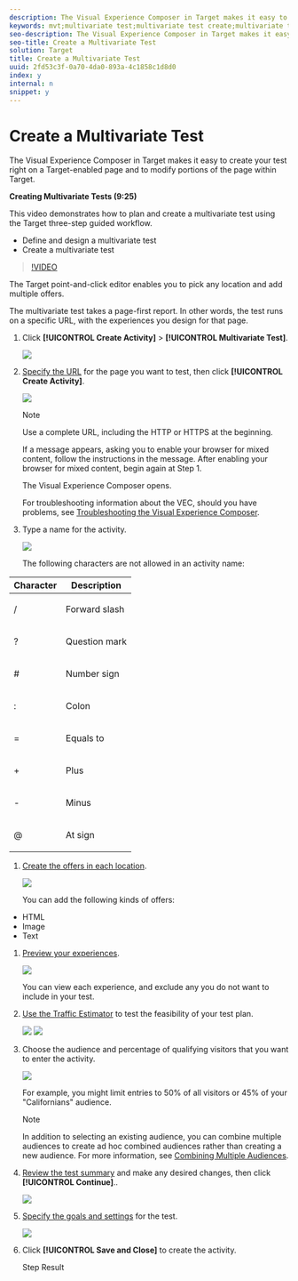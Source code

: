 ```yaml
---
description: The Visual Experience Composer in Target makes it easy to create your test right on a Target-enabled page and to modify portions of the page within Target.
keywords: mvt;multivariate test;multivariate test create;multivariate test creating;mvt create;mvt creating;mvt how;multivariate test how
seo-description: The Visual Experience Composer in Target makes it easy to create your test right on a Target-enabled page and to modify portions of the page within Target.
seo-title: Create a Multivariate Test
solution: Target
title: Create a Multivariate Test
uuid: 2fd53c3f-0a70-4da0-893a-4c1858c1d8d0
index: y
internal: n
snippet: y
---
```


# Create a Multivariate Test

The Visual Experience Composer in Target makes it easy to create your test right on a Target-enabled page and to modify portions of the page within Target.

**Creating Multivariate Tests (9:25)**

This video demonstrates how to plan and create a multivariate test using the Target three-step guided workflow.

* Define and design a multivariate test 
* Create a multivariate test

>[!VIDEO](https://vimeo.com/X8w5IQqEOow)

The Target point-and-click editor enables you to pick any location and add multiple offers.

The multivariate test takes a page-first report. In other words, the test runs on a specific URL, with the experiences you design for that page. 

1. Click **[!UICONTROL Create Activity]** > **[!UICONTROL Multivariate Test]**.

   ![](assets/create_mvt.png)

1. [Specify the URL](../../../c-activities/c-multivariate-testing/t-create-multivariate-test/c-url.md#concept_C12E4A85FF3B4E518E3110F6CF1AF9C0) for the page you want to test, then click **[!UICONTROL Create Activity]**.

   ![](assets/url.png)

   >[!NOTE]
   >
   >Use a complete URL, including the HTTP or HTTPS at the beginning.

   If a message appears, asking you to enable your browser for mixed content, follow the instructions in the message. After enabling your browser for mixed content, begin again at Step 1.

   The Visual Experience Composer opens.

   For troubleshooting information about the VEC, should you have problems, see [Troubleshooting the Visual Experience Composer](../../../c-experiences/c-visual-experience-composer/r-troubleshoot-composer/r-troubleshoot-composer.md#reference_77743144F10143A3A89D56E116D296E4). 
1. Type a name for the activity.

   ![](assets/activityname.png)

   The following characters are not allowed in an activity name:

<table id="table_F5E365667FDC48AD8B4461E40CD669B8"> 
 <thead> 
  <tr> 
   <th colname="col1" class="entry"> Character </th> 
   <th colname="col2" class="entry"> Description </th> 
  </tr>
 </thead>
 <tbody> 
  <tr> 
   <td colname="col1"> <p>/ </p> </td> 
   <td colname="col2"> <p>Forward slash </p> </td> 
  </tr> 
  <tr> 
   <td colname="col1"> <p>? </p> </td> 
   <td colname="col2"> <p>Question mark </p> </td> 
  </tr> 
  <tr> 
   <td colname="col1"> <p># </p> </td> 
   <td colname="col2"> <p>Number sign </p> </td> 
  </tr> 
  <tr> 
   <td colname="col1"> <p>: </p> </td> 
   <td colname="col2"> <p>Colon </p> </td> 
  </tr> 
  <tr> 
   <td colname="col1"> <p>= </p> </td> 
   <td colname="col2"> <p>Equals to </p> </td> 
  </tr> 
  <tr> 
   <td colname="col1"> <p>+ </p> </td> 
   <td colname="col2"> <p>Plus </p> </td> 
  </tr> 
  <tr> 
   <td colname="col1"> <p>- </p> </td> 
   <td colname="col2"> <p>Minus </p> </td> 
  </tr> 
  <tr> 
   <td colname="col1"> <p>@ </p> </td> 
   <td colname="col2"> <p>At sign </p> </td> 
  </tr> 
 </tbody> 
</table>

1. [Create the offers in each location](../../../c-activities/c-multivariate-testing/t-create-multivariate-test/c-add-offers.md#concept_DCE6B45C30F7419B8EC17AFDEE8D8AA6).

   ![](assets/editoffers.png)

   You can add the following kinds of offers:

* HTML 
* Image 
* Text

1. [Preview your experiences](../../../c-activities/c-multivariate-testing/t-create-multivariate-test/t-preview-experiences.md#task_21A700587E88453A9FC2210C0DE53A28).

   ![](assets/preview.png)

   You can view each experience, and exclude any you do not want to include in your test. 
1. [Use the Traffic Estimator](../../../c-activities/c-multivariate-testing/t-create-multivariate-test/t-traffic-estimator.md#task_71AA6922AFD447EA8C5E610A78ABA714) to test the feasibility of your test plan.

   ![](assets/estimator.png)  ![](assets/estimator2.png)

1. Choose the audience and percentage of qualifying visitors that you want to enter the activity.

   ![](assets/mvt_audperc.png)

   For example, you might limit entries to 50% of all visitors or 45% of your "Californians" audience.

   >[!NOTE]
   >
   >In addition to selecting an existing audience, you can combine multiple audiences to create ad hoc combined audiences rather than creating a new audience. For more information, see [Combining Multiple Audiences](../../../c-target/c-audiences/c-combining-multiple-audiences.md#concept_A7386F1EA4394BD2AB72399C225981E5).

1. [Review the test summary](../../../c-activities/c-multivariate-testing/t-create-multivariate-test/r-test-summary.md#reference_971AB225963A4DC18EEB5B0E20F0A4A7) and make any desired changes, then click **[!UICONTROL Continue]**..

   ![](assets/mvtflow.png)

1. [Specify the goals and settings](../../../c-activities/c-multivariate-testing/t-create-multivariate-test/r-goals-and-settings.md#reference_B25389FD6F3A4989801E740364B089CC) for the test.

   ![](assets/settings.png)

1. Click **[!UICONTROL Save and Close]** to create the activity.

   Step Result 
